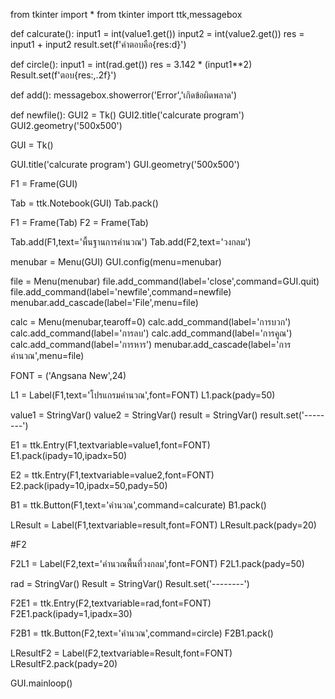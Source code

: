 from tkinter import *
from tkinter import ttk,messagebox

def calcurate():
	input1 = int(value1.get())
	input2 = int(value2.get())
	res = input1 + input2
	result.set(f'คำตอบคือ{res:d}')

def circle():
	input1 = int(rad.get())
	res = 3.142 * (input1**2)
	Result.set(f'ตอบ{res:,.2f}')

def add():
	messagebox.showerror('Error','เกิดข้อผิดพลาด')

def newfile():
    GUI2 = Tk()
    GUI2.title('calcurate program')
    GUI2.geometry('500x500')


GUI = Tk()

GUI.title('calcurate program')
GUI.geometry('500x500')

F1 = Frame(GUI)

Tab = ttk.Notebook(GUI)
Tab.pack()

F1 = Frame(Tab)
F2 = Frame(Tab)


Tab.add(F1,text='พื้นฐานการคำนวณ')
Tab.add(F2,text='วงกลม')

menubar = Menu(GUI)
GUI.config(menu=menubar)

file = Menu(menubar)
file.add_command(label='close',command=GUI.quit)
file.add_command(label='newfile',command=newfile)
menubar.add_cascade(label='File',menu=file)

calc = Menu(menubar,tearoff=0)
calc.add_command(label='การบวก')
calc.add_command(label='การลบ')
calc.add_command(label='การคูณ')
calc.add_command(label='การหาร')
menubar.add_cascade(label='การคำนวณ',menu=file)

FONT = ('Angsana New',24)

L1 = Label(F1,text='โปรแกรมคำนวณ',font=FONT)
L1.pack(pady=50)

value1 = StringVar()
value2 = StringVar()
result = StringVar()
result.set('--------')

E1 = ttk.Entry(F1,textvariable=value1,font=FONT)
E1.pack(ipady=10,ipadx=50)

E2 = ttk.Entry(F1,textvariable=value2,font=FONT)
E2.pack(ipady=10,ipadx=50,pady=50)

B1 = ttk.Button(F1,text='คำนวณ',command=calcurate)
B1.pack()

LResult = Label(F1,textvariable=result,font=FONT)
LResult.pack(pady=20)

#F2

F2L1 = Label(F2,text='คำนวณพื้นที่วงกลม',font=FONT)
F2L1.pack(pady=50)

rad = StringVar()
Result = StringVar()
Result.set('--------')

F2E1 = ttk.Entry(F2,textvariable=rad,font=FONT)
F2E1.pack(ipady=1,ipadx=30)

F2B1 = ttk.Button(F2,text='คำนวณ',command=circle)
F2B1.pack()

LResultF2 = Label(F2,textvariable=Result,font=FONT)
LResultF2.pack(pady=20)

GUI.mainloop()
